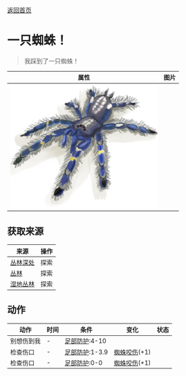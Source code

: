 [返回首页](index.md)  
# 一只蜘蛛！  
> 我踩到了一只蜘蛛！  
  
  属性  |   图片   
 ----  |  ----:   
   |  ![](Sprite/Spider.png)   
  
## 获取来源  
来源  |  操作  
----  |  ----  
[丛林深处](DeepJungle.md)  |  探索  
[丛林](Jungle.md)  |  探索  
[湿地丛林](Wetlands.md)  |  探索  
## 动作  
动作  |  时间  |  条件  |  变化  |  状态  
----  |  ----  |  ----  |  ----  |  ----  
别想伤到我  |  -  |  [足部防护](FootProtection.md):4-10  |    |    
检查伤口  |  -  |  [足部防护](FootProtection.md):1-3.9  |  [蜘蛛咬伤](W_SpiderBite.md)(+1)  |    
检查伤口  |  -  |  [足部防护](FootProtection.md):0-0  |  [蜘蛛咬伤](W_SpiderBite.md)(+1)  |    
